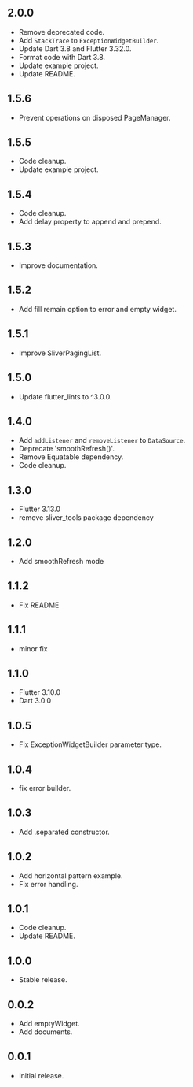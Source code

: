 ## 2.0.0

* Remove deprecated code.
* Add `StackTrace` to `ExceptionWidgetBuilder`.
* Update Dart 3.8 and Flutter 3.32.0.
* Format code with Dart 3.8.
* Update example project.
* Update README.

## 1.5.6

* Prevent operations on disposed PageManager.

## 1.5.5

* Code cleanup.
* Update example project.

## 1.5.4

* Code cleanup.
* Add delay property to append and prepend.

## 1.5.3

* Improve documentation.

## 1.5.2

* Add fill remain option to error and empty widget.

## 1.5.1

* Improve SliverPagingList.

## 1.5.0

* Update flutter_lints to ^3.0.0.

## 1.4.0

* Add `addListener` and `removeListener` to `DataSource`.
* Deprecate 'smoothRefresh()'.
* Remove Equatable dependency.
* Code cleanup.

## 1.3.0

* Flutter 3.13.0
* remove sliver_tools package dependency

## 1.2.0

* Add smoothRefresh mode

## 1.1.2

* Fix README

## 1.1.1

* minor fix

## 1.1.0

* Flutter 3.10.0
* Dart 3.0.0

## 1.0.5

* Fix ExceptionWidgetBuilder parameter type.

## 1.0.4

* fix error builder.

## 1.0.3

* Add .separated constructor.

## 1.0.2

* Add horizontal pattern example.
* Fix error handling.

## 1.0.1

* Code cleanup.
* Update README.

## 1.0.0

* Stable release.

## 0.0.2

* Add emptyWidget.
* Add documents.

## 0.0.1

* Initial release.
